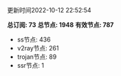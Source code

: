 更新时间2022-10-12 22:52:54

**总订阅: 73**
**总节点: 1948**
**有效节点: 787**
- ss节点: 436
- v2ray节点: 261
- trojan节点: 89
- ssr节点: 1
